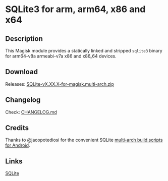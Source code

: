 # **SQLite3 for arm, arm64, x86 and x64**

## Description

This Magisk module provides a statically linked and stripped `sqlite3` binary for arm64-v8a armeabi-v7a x86 and x86_64 devices.

## Download

Releases: [SQLite-vX.XX.X-for-magisk.multi-arch.zip](https://github.com/rojenzaman/sqlite3-magisk-module/releases)

## Changelog

Check: [CHANGELOG.md](CHANGELOG.md)

## Credits

Thanks to @jacopotediosi for the convenient SQLite [multi-arch build scripts for Android](https://github.com/jacopotediosi/sqlite3-android).

## Links
[SQLite](https://www.sqlite.org/)
